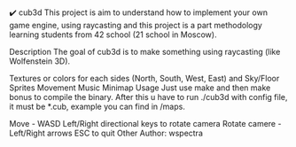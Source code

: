 ✔️ cub3d
This project is aim to understand how to implement your own game engine, using raycasting and this project is a part methodology learning students from 42 school (21 school in Moscow). 

Description
The goal of cub3d is to make something using raycasting (like Wolfenstein 3D).

Textures or colors for each sides (North, South, West, East) and Sky/Floor
Sprites
Movement
Music
Minimap
Usage
Just use make and then make bonus to compile the binary. After this u have to run ./cub3d with config file, it must be *.cub, example you can find in /maps.

Move - WASD Left/Right directional keys to rotate camera
Rotate camere - Left/Right arrows
ESC to quit
Other
Author:
wspectra
